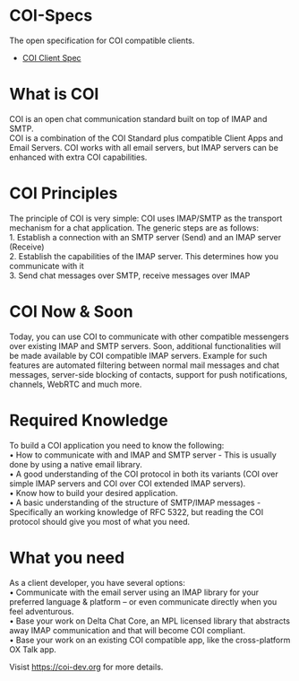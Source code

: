 # COI-Specs
The open specification for COI compatible clients.

* [COI Client Spec](coi-client-spec.md)

# What is COI
COI is an open chat communication standard built on top of IMAP and SMTP.  
COI is a combination of the COI Standard plus compatible Client Apps and Email Servers. 
COI works with all email servers, but IMAP servers can be enhanced with extra COI capabilities.  

# COI Principles
The principle of COI is very simple: COI uses IMAP/SMTP as the transport mechanism for a chat application.
The generic steps are as follows:  
	1.	Establish a connection with an SMTP server (Send) and an IMAP server (Receive)  
	2.	Establish the capabilities of the IMAP server. This determines how you communicate with it  
	3.	Send chat messages over SMTP, receive messages over IMAP  

# COI Now & Soon
Today, you can use COI to communicate with other compatible messengers over existing IMAP and SMTP servers.
Soon, additional functionalities will be made available by COI compatible IMAP servers. Example for such features are automated filtering between normal mail messages and chat messages, server-side blocking of contacts, support for push notifications, channels, WebRTC and much more.

# Required Knowledge
To build a COI application you need to know the following:  
	•	How to communicate with and IMAP and SMTP server - This is usually done by using a native email library.  
	•	A good understanding of the COI protocol in both its variants (COI over simple IMAP servers and COI over COI extended IMAP servers).  
	•	Know how to build your desired application.  
	•	A basic understanding of the structure of SMTP/IMAP messages - Specifically an working knowledge of RFC 5322, but reading the COI protocol should give you most of what you need.

# What you need
As a client developer, you have several options:  
	•	Communicate with the email server using an IMAP library for your preferred language & platform – or even communicate directly when you feel adventurous.  
	•	Base your work on Delta Chat Core, an MPL licensed library that abstracts away IMAP communication and that will become COI compliant.  
	•	Base your work on an existing COI compatible app, like the cross-platform OX Talk app.  
	
Visist https://coi-dev.org for more details.
